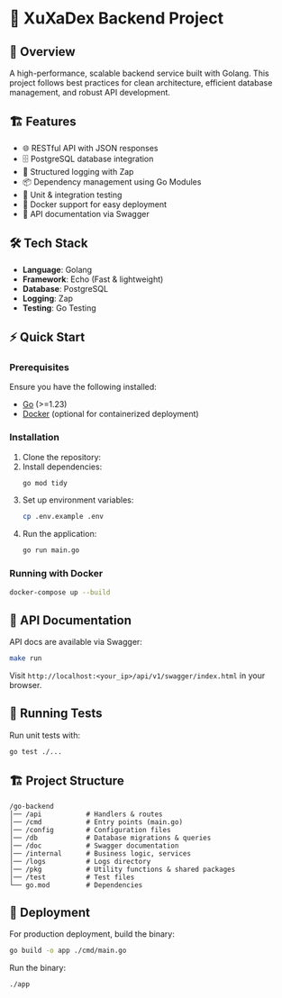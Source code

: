 # 📌 XuXaDex Backend Project

## 🚀 Overview
A high-performance, scalable backend service built with Golang. This project follows best practices for clean architecture, efficient database management, and robust API development.

## 🏗 Features
- 🌐 RESTful API with JSON responses
- 🗄️ PostgreSQL database integration
- 📜 Structured logging with Zap
- 📦 Dependency management using Go Modules
- 🧪 Unit & integration testing
- 🚀 Docker support for easy deployment
- 📡 API documentation via Swagger

## 🛠️ Tech Stack
- **Language**: Golang
- **Framework**: Echo (Fast & lightweight)
- **Database**: PostgreSQL
- **Logging**: Zap
- **Testing**: Go Testing

## ⚡ Quick Start

### Prerequisites
Ensure you have the following installed:
- [Go](https://golang.org/doc/install) (>=1.23)
- [Docker](https://docs.docker.com/get-docker/) (optional for containerized deployment)

### Installation
1. Clone the repository:
2. Install dependencies:
   ```sh
   go mod tidy
   ```
3. Set up environment variables:
   ```sh
   cp .env.example .env
   ```
4. Run the application:
   ```sh
   go run main.go
   ```

### Running with Docker
```sh
docker-compose up --build
```

## 📖 API Documentation
API docs are available via Swagger:
```sh
make run
```
Visit `http://localhost:<your_ip>/api/v1/swagger/index.html` in your browser.

## 🧪 Running Tests
Run unit tests with:
```sh
go test ./...
```

## 🏗 Project Structure
```
/go-backend
│── /api           # Handlers & routes
│── /cmd           # Entry points (main.go)
│── /config        # Configuration files
│── /db            # Database migrations & queries
│── /doc           # Swagger documentation
│── /internal      # Business logic, services
│── /logs          # Logs directory
│── /pkg           # Utility functions & shared packages
│── /test          # Test files
└── go.mod         # Dependencies
```

## 🚀 Deployment
For production deployment, build the binary:
```sh
go build -o app ./cmd/main.go
```
Run the binary:
```sh
./app
```
